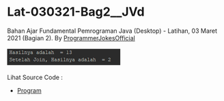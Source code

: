 # Lat-030321-Bag2__JVd
Bahan Ajar Fundamental Pemrograman Java (Desktop) - Latihan, 03 Maret 2021 (Bagian 2). By <a href="https://www.instagram.com/p/CL8m229AbW-/">ProgrammerJokesOfficial</a><br><br>
<img src="https://github.com/RizkyKhapidsyah/Lat-030321-Bag2__JVd/blob/master/result/001.PNG"><br><br>
Lihat Source Code :<br>
- <a href="https://github.com/RizkyKhapidsyah/Lat-030321-Bag2__JVd/blob/master/src/com/rk/Main.java">Program</a>
